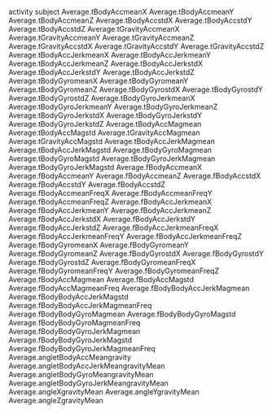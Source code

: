 activity
subject
Average.tBodyAccmeanX
Average.tBodyAccmeanY
Average.tBodyAccmeanZ
Average.tBodyAccstdX
Average.tBodyAccstdY
Average.tBodyAccstdZ
Average.tGravityAccmeanX
Average.tGravityAccmeanY
Average.tGravityAccmeanZ
Average.tGravityAccstdX
Average.tGravityAccstdY
Average.tGravityAccstdZ
Average.tBodyAccJerkmeanX
Average.tBodyAccJerkmeanY
Average.tBodyAccJerkmeanZ
Average.tBodyAccJerkstdX
Average.tBodyAccJerkstdY
Average.tBodyAccJerkstdZ
Average.tBodyGyromeanX
Average.tBodyGyromeanY
Average.tBodyGyromeanZ
Average.tBodyGyrostdX
Average.tBodyGyrostdY
Average.tBodyGyrostdZ
Average.tBodyGyroJerkmeanX
Average.tBodyGyroJerkmeanY
Average.tBodyGyroJerkmeanZ
Average.tBodyGyroJerkstdX
Average.tBodyGyroJerkstdY
Average.tBodyGyroJerkstdZ
Average.tBodyAccMagmean
Average.tBodyAccMagstd
Average.tGravityAccMagmean
Average.tGravityAccMagstd
Average.tBodyAccJerkMagmean
Average.tBodyAccJerkMagstd
Average.tBodyGyroMagmean
Average.tBodyGyroMagstd
Average.tBodyGyroJerkMagmean
Average.tBodyGyroJerkMagstd
Average.fBodyAccmeanX
Average.fBodyAccmeanY
Average.fBodyAccmeanZ
Average.fBodyAccstdX
Average.fBodyAccstdY
Average.fBodyAccstdZ
Average.fBodyAccmeanFreqX
Average.fBodyAccmeanFreqY
Average.fBodyAccmeanFreqZ
Average.fBodyAccJerkmeanX
Average.fBodyAccJerkmeanY
Average.fBodyAccJerkmeanZ
Average.fBodyAccJerkstdX
Average.fBodyAccJerkstdY
Average.fBodyAccJerkstdZ
Average.fBodyAccJerkmeanFreqX
Average.fBodyAccJerkmeanFreqY
Average.fBodyAccJerkmeanFreqZ
Average.fBodyGyromeanX
Average.fBodyGyromeanY
Average.fBodyGyromeanZ
Average.fBodyGyrostdX
Average.fBodyGyrostdY
Average.fBodyGyrostdZ
Average.fBodyGyromeanFreqX
Average.fBodyGyromeanFreqY
Average.fBodyGyromeanFreqZ
Average.fBodyAccMagmean
Average.fBodyAccMagstd
Average.fBodyAccMagmeanFreq
Average.fBodyBodyAccJerkMagmean
Average.fBodyBodyAccJerkMagstd
Average.fBodyBodyAccJerkMagmeanFreq
Average.fBodyBodyGyroMagmean
Average.fBodyBodyGyroMagstd
Average.fBodyBodyGyroMagmeanFreq
Average.fBodyBodyGyroJerkMagmean
Average.fBodyBodyGyroJerkMagstd
Average.fBodyBodyGyroJerkMagmeanFreq
Average.angletBodyAccMeangravity
Average.angletBodyAccJerkMeangravityMean
Average.angletBodyGyroMeangravityMean
Average.angletBodyGyroJerkMeangravityMean
Average.angleXgravityMean
Average.angleYgravityMean
Average.angleZgravityMean
